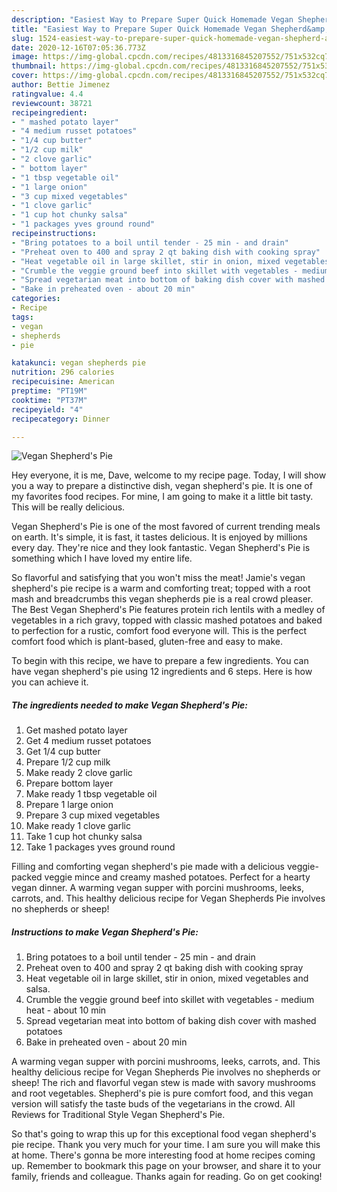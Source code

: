 ```yaml
---
description: "Easiest Way to Prepare Super Quick Homemade Vegan Shepherd&amp;#39;s Pie"
title: "Easiest Way to Prepare Super Quick Homemade Vegan Shepherd&amp;#39;s Pie"
slug: 1524-easiest-way-to-prepare-super-quick-homemade-vegan-shepherd-and-39-s-pie
date: 2020-12-16T07:05:36.773Z
image: https://img-global.cpcdn.com/recipes/4813316845207552/751x532cq70/vegan-shepherds-pie-recipe-main-photo.jpg
thumbnail: https://img-global.cpcdn.com/recipes/4813316845207552/751x532cq70/vegan-shepherds-pie-recipe-main-photo.jpg
cover: https://img-global.cpcdn.com/recipes/4813316845207552/751x532cq70/vegan-shepherds-pie-recipe-main-photo.jpg
author: Bettie Jimenez
ratingvalue: 4.4
reviewcount: 38721
recipeingredient:
- " mashed potato layer"
- "4 medium russet potatoes"
- "1/4 cup butter"
- "1/2 cup milk"
- "2 clove garlic"
- " bottom layer"
- "1 tbsp vegetable oil"
- "1 large onion"
- "3 cup mixed vegetables"
- "1 clove garlic"
- "1 cup hot chunky salsa"
- "1 packages yves ground round"
recipeinstructions:
- "Bring potatoes to a boil until tender - 25 min - and drain"
- "Preheat oven to 400 and spray 2 qt baking dish with cooking spray"
- "Heat vegetable oil in large skillet, stir in onion, mixed vegetables and salsa."
- "Crumble the veggie ground beef into skillet with vegetables - medium heat - about 10 min"
- "Spread vegetarian meat into bottom of baking dish cover with mashed potatoes"
- "Bake in preheated oven - about 20 min"
categories:
- Recipe
tags:
- vegan
- shepherds
- pie

katakunci: vegan shepherds pie 
nutrition: 296 calories
recipecuisine: American
preptime: "PT19M"
cooktime: "PT37M"
recipeyield: "4"
recipecategory: Dinner

---
```



![Vegan Shepherd&#39;s Pie](https://img-global.cpcdn.com/recipes/4813316845207552/751x532cq70/vegan-shepherds-pie-recipe-main-photo.jpg)

Hey everyone, it is me, Dave, welcome to my recipe page. Today, I will show you a way to prepare a distinctive dish, vegan shepherd&#39;s pie. It is one of my favorites food recipes. For mine, I am going to make it a little bit tasty. This will be really delicious.

Vegan Shepherd&#39;s Pie is one of the most favored of current trending meals on earth. It's simple, it is fast, it tastes delicious. It is enjoyed by millions every day. They're nice and they look fantastic. Vegan Shepherd&#39;s Pie is something which I have loved my entire life.

So flavorful and satisfying that you won&#39;t miss the meat! Jamie&#39;s vegan shepherd&#39;s pie recipe is a warm and comforting treat; topped with a root mash and breadcrumbs this vegan shepherds pie is a real crowd pleaser. The Best Vegan Shepherd&#39;s Pie features protein rich lentils with a medley of vegetables in a rich gravy, topped with classic mashed potatoes and baked to perfection for a rustic, comfort food everyone will. This is the perfect comfort food which is plant-based, gluten-free and easy to make.


To begin with this recipe, we have to prepare a few ingredients. You can have vegan shepherd&#39;s pie using 12 ingredients and 6 steps. Here is how you can achieve it.

<!--inarticleads1-->

##### The ingredients needed to make Vegan Shepherd&#39;s Pie:

1. Get  mashed potato layer
1. Get 4 medium russet potatoes
1. Get 1/4 cup butter
1. Prepare 1/2 cup milk
1. Make ready 2 clove garlic
1. Prepare  bottom layer
1. Make ready 1 tbsp vegetable oil
1. Prepare 1 large onion
1. Prepare 3 cup mixed vegetables
1. Make ready 1 clove garlic
1. Take 1 cup hot chunky salsa
1. Take 1 packages yves ground round


Filling and comforting vegan shepherd&#39;s pie made with a delicious veggie-packed veggie mince and creamy mashed potatoes. Perfect for a hearty vegan dinner. A warming vegan supper with porcini mushrooms, leeks, carrots, and. This healthy delicious recipe for Vegan Shepherds Pie involves no shepherds or sheep! 

<!--inarticleads2-->

##### Instructions to make Vegan Shepherd&#39;s Pie:

1. Bring potatoes to a boil until tender - 25 min - and drain
1. Preheat oven to 400 and spray 2 qt baking dish with cooking spray
1. Heat vegetable oil in large skillet, stir in onion, mixed vegetables and salsa.
1. Crumble the veggie ground beef into skillet with vegetables - medium heat - about 10 min
1. Spread vegetarian meat into bottom of baking dish cover with mashed potatoes
1. Bake in preheated oven - about 20 min


A warming vegan supper with porcini mushrooms, leeks, carrots, and. This healthy delicious recipe for Vegan Shepherds Pie involves no shepherds or sheep! The rich and flavorful vegan stew is made with savory mushrooms and root vegetables. Shepherd&#39;s pie is pure comfort food, and this vegan version will satisfy the taste buds of the vegetarians in the crowd. All Reviews for Traditional Style Vegan Shepherd&#39;s Pie. 

So that's going to wrap this up for this exceptional food vegan shepherd&#39;s pie recipe. Thank you very much for your time. I am sure you will make this at home. There's gonna be more interesting food at home recipes coming up. Remember to bookmark this page on your browser, and share it to your family, friends and colleague. Thanks again for reading. Go on get cooking!
